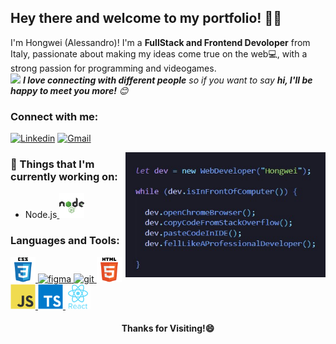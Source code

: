 <!-- Greeting -->
## Hey there and welcome to my portfolio! :wave::smiley:

<!--Introduction -->
I'm Hongwei (Alessandro)! I'm a **FullStack and Frontend Devoloper** from Italy, passionate about making my ideas come true on the web:computer:, with a strong passion for programming and videogames.
<br>
<img src="https://media.giphy.com/media/LnQjpWaON8nhr21vNW/giphy.gif" width="40"> <em><b>I love connecting with different people</b> so if you want to say <b>hi, I'll be happy to meet you more!</b> :blush:</em>
<h3 align="left">Connect with me: </h3>

<!-- Your badges -->
[![Linkedin](https://img.shields.io/badge/-HongweiWeng-blue?style=flat&logo=Linkedin&logoColor=white)](https://www.linkedin.com/in/hongwei-weng-7548962a1/)
[![Gmail](https://img.shields.io/badge/-HongweiWeng-c14438?style=flat&logo=Gmail&logoColor=white)](mailto:alexanderiozzino1@gmail.com)

<!-- Working GIF -->
<img src="https://github.com/xAlessandroo/xAlessandroo/blob/main/DevImage.jpg" alt="dev_object" align="right" width="320" height="200" />

### 💼  Things that I'm currently working on:
<ul>
  <li>Node.js<a href="https://nodejs.org" target="_blank" rel="noreferrer"> <img src="https://raw.githubusercontent.com/devicons/devicon/master/icons/nodejs/nodejs-original-wordmark.svg" alt="nodejs" width="40" height="40"/> </a> </li>
</ul>


<h3 align="left">Languages and Tools:</h3>
<p align="left">
  <a href="https://www.w3schools.com/css/" target="_blank" rel="noreferrer"> <img src="https://raw.githubusercontent.com/devicons/devicon/master/icons/css3/css3-original-wordmark.svg" alt="css3" width="40" height="40"/> </a>
  <a href="https://www.figma.com/" target="_blank" rel="noreferrer"> <img src="https://www.vectorlogo.zone/logos/figma/figma-icon.svg" alt="figma" width="40" height="40"/> </a>
  <a href="https://git-scm.com/" target="_blank" rel="noreferrer"> <img src="https://www.vectorlogo.zone/logos/git-scm/git-scm-icon.svg" alt="git" width="40" height="40"/> </a>
  <a href="https://www.w3.org/html/" target="_blank" rel="noreferrer"> <img src="https://raw.githubusercontent.com/devicons/devicon/master/icons/html5/html5-original-wordmark.svg" alt="html5" width="40" height="40"/> </a>
  <a href="https://developer.mozilla.org/en-US/docs/Web/JavaScript" target="_blank" rel="noreferrer"> <img src="https://raw.githubusercontent.com/devicons/devicon/master/icons/javascript/javascript-original.svg" alt="javascript" width="40" height="40"/> </a>
  <a href="https://www.typescriptlang.org/" target="_blank" rel="noreferrer"> <img src="https://raw.githubusercontent.com/devicons/devicon/master/icons/typescript/typescript-original.svg" alt="typescript" width="40" height="40"/> </a>
  <a href="https://reactjs.org/" target="_blank" rel="noreferrer"> <img src="https://raw.githubusercontent.com/devicons/devicon/master/icons/react/react-original-wordmark.svg" alt="react" width="40" height="40"/> </a>
 </p>


<h4 align="center"> Thanks for Visiting!😄</h4>
